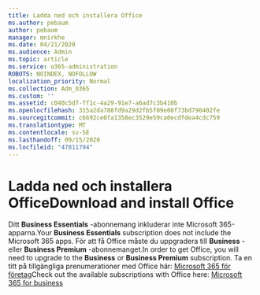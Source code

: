 ```yaml
---
title: Ladda ned och installera Office
ms.author: pebaum
author: pebaum
manager: mnirkhe
ms.date: 04/21/2020
ms.audience: Admin
ms.topic: article
ms.service: o365-administration
ROBOTS: NOINDEX, NOFOLLOW
localization_priority: Normal
ms.collection: Adm_O365
ms.custom: ''
ms.assetid: c040c5d7-ff1c-4a29-91e7-a6ad7c3b410b
ms.openlocfilehash: 315a2da788fd9a29d2fb5f09e08f73bd790402fe
ms.sourcegitcommit: c6692ce0fa1358ec3529e59ca0ecdfdea4cdc759
ms.translationtype: MT
ms.contentlocale: sv-SE
ms.lasthandoff: 09/15/2020
ms.locfileid: "47811794"
---
```

# <a name="download-and-install-office"></a><span data-ttu-id="827bf-102">Ladda ned och installera Office</span><span class="sxs-lookup"><span data-stu-id="827bf-102">Download and install Office</span></span>

<span data-ttu-id="827bf-103">Ditt **Business Essentials** -abonnemang inkluderar inte Microsoft 365-apparna.</span><span class="sxs-lookup"><span data-stu-id="827bf-103">Your **Business Essentials** subscription does not include the Microsoft 365 apps.</span></span> <span data-ttu-id="827bf-104">För att få Office måste du uppgradera till **Business** -eller **Business Premium** -abonnemanget.</span><span class="sxs-lookup"><span data-stu-id="827bf-104">In order to get Office, you will need to upgrade to the **Business** or **Business Premium** subscription.</span></span> <span data-ttu-id="827bf-105">Ta en titt på tillgängliga prenumerationer med Office här: [Microsoft 365 för företag](https://products.office.com/compare-all-microsoft-office-products?tab=2)</span><span class="sxs-lookup"><span data-stu-id="827bf-105">Check out the available subscriptions with Office here: [Microsoft 365 for business](https://products.office.com/compare-all-microsoft-office-products?tab=2)</span></span>
  

